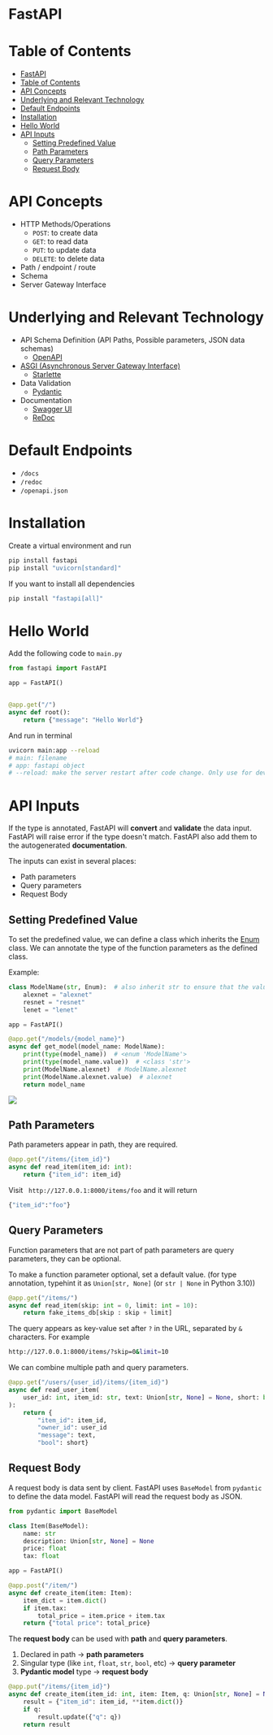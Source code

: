 # FastAPI

# Table of Contents
- [FastAPI](#fastapi)
- [Table of Contents](#table-of-contents)
- [API Concepts](#api-concepts)
- [Underlying and Relevant Technology](#underlying-and-relevant-technology)
- [Default Endpoints](#default-endpoints)
- [Installation](#installation)
- [Hello World](#hello-world)
- [API Inputs](#api-inputs)
  - [Setting Predefined Value](#setting-predefined-value)
  - [Path Parameters](#path-parameters)
  - [Query Parameters](#query-parameters)
  - [Request Body](#request-body)

# API Concepts
- HTTP Methods/Operations
  - `POST`: to create data
  - `GET`: to read data
  - `PUT`: to update data
  - `DELETE`: to delete data
- Path / endpoint / route
- Schema
- Server Gateway Interface

# Underlying and Relevant Technology
- API Schema Definition (API Paths, Possible parameters, JSON data schemas)
  - [OpenAPI](https://github.com/OAI/OpenAPI-Specification)
- [ASGI (Asynchronous Server Gateway Interface)](https://asgi.readthedocs.io/en/latest/)
  - [Starlette](https://www.starlette.io/)
- Data Validation
  - [Pydantic](https://pydantic-docs.helpmanual.io/)
- Documentation
  - [Swagger UI](https://github.com/swagger-api/swagger-ui)
  - [ReDoc](https://github.com/Rebilly/ReDoc)

# Default Endpoints
- `/docs`
- `/redoc`
- `/openapi.json`

# Installation
Create a virtual environment and run
``` bash
pip install fastapi
pip install "uvicorn[standard]"
```
If you want to install all dependencies
``` bash
pip install "fastapi[all]"
```

# Hello World
Add the following code to `main.py`
``` python
from fastapi import FastAPI

app = FastAPI()


@app.get("/")
async def root():
    return {"message": "Hello World"}
```

And run in terminal
``` bash
uvicorn main:app --reload
# main: filename
# app: fastapi object
# --reload: make the server restart after code change. Only use for development
```

# API Inputs
If the type is annotated, FastAPI will **convert** and **validate** the data input. FastAPI will raise error if the type doesn't match. FastAPI also add them to the autogenerated **documentation**.

The inputs can exist in several places:
- Path parameters
- Query parameters
- Request Body

## Setting Predefined Value 
To set the predefined value, we can define a class which inherits the [Enum](https://docs.python.org/3/library/enum.html) class. We can annotate the type of the function parameters as the defined class.

Example:
``` python
class ModelName(str, Enum):  # also inherit str to ensure that the value is of type string
    alexnet = "alexnet"
    resnet = "resnet"
    lenet = "lenet"

app = FastAPI()

@app.get("/models/{model_name}") 
async def get_model(model_name: ModelName):
    print(type(model_name))  # <enum 'ModelName'>
    print(type(model_name.value))  # <class 'str'>
    print(ModelName.alexnet)  # ModelName.alexnet
    print(ModelName.alexnet.value)  # alexnet
    return model_name
```
![](https://i.imgur.com/qQdTjRr.png)


## Path Parameters
Path parameters appear in path, they are required. 
``` python
@app.get("/items/{item_id}")
async def read_item(item_id: int):
    return {"item_id": item_id}
```

Visit ` http://127.0.0.1:8000/items/foo` and it will return
``` python
{"item_id":"foo"}
```

## Query Parameters
Function parameters that are not part of path parameters are query parameters, they can be optional.

To make a function parameter optional, set a default value. (for type annotation, typehint it as `Union[str, None]` (or `str | None` in Python 3.10))

``` python
@app.get("/items/")
async def read_item(skip: int = 0, limit: int = 10):
    return fake_items_db[skip : skip + limit]
```
The query appears as key-value set after `?` in the URL, separated by `&` characters. For example
``` bash
http://127.0.0.1:8000/items/?skip=0&limit=10
```

We can combine multiple path and query parameters.
``` python
@app.get("/users/{user_id}/items/{item_id}")
async def read_user_item(
    user_id: int, item_id: str, text: Union[str, None] = None, short: bool = False
):
    return {
        "item_id": item_id, 
        "owner_id": user_id
        "message": text,
        "bool": short}
```

## Request Body
A request body is data sent by client. FastAPI uses `BaseModel` from `pydantic` to define the data model. FastAPI will read the request body as JSON.
``` python
from pydantic import BaseModel

class Item(BaseModel):
    name: str
    description: Union[str, None] = None
    price: float
    tax: float

app = FastAPI()

@app.post("/item/")
async def create_item(item: Item):
    item_dict = item.dict()
    if item.tax:
        total_price = item.price + item.tax
    return {"total price": total_price}
```

The **request body** can be used with **path** and **query parameters**.
  1. Declared in path -> **path parameters**
  2. Singular type (like `int`, `float`, `str`, `bool`, etc) -> **query parameter**
  3. **Pydantic model** type -> **request body**

``` python
@app.put("/items/{item_id}")
async def create_item(item_id: int, item: Item, q: Union[str, None] = None):
    result = {"item_id": item_id, **item.dict()}
    if q:
        result.update({"q": q})
    return result
```
